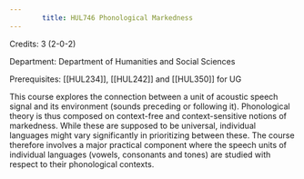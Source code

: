 ```yaml
---
        title: HUL746 Phonological Markedness
---
```

Credits: 3 (2-0-2)

Department: Department of Humanities and Social Sciences

Prerequisites: [[HUL234]], [[HUL242]] and [[HUL350]] for UG

This course explores the connection between a unit of acoustic speech signal and its environment (sounds preceding or following it). Phonological theory is thus composed on context-free and context-sensitive notions of markedness. While these are supposed to be universal, individual languages might vary significantly in prioritizing between these. The course therefore involves a major practical component where the speech units of individual languages (vowels, consonants and tones) are studied with respect to their phonological contexts.